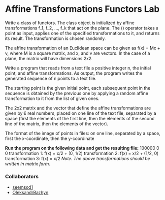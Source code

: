 # Affine Transformations Functors Lab

Write a class of functors. The class object is initialized by affine transformations f_1, f_2, ..., f_k that act on the plane. The () operator takes a point as input, applies one of the specified transformations to it, and returns its result. The transformation is chosen randomly.

The affine transformation of an Euclidean space can be given as f(x) = Mx + v, where M is a square matrix, and x, and v are vectors. In the case of a plane, the matrix will have dimensions 2x2.

Write a program that reads from a text file a positive integer n, the initial point, and affine transformations. As output, the program writes the generated sequence of n points to a text file.

The starting point is the given initial point, each subsequent point in the sequence is obtained by the previous one by applying a random affine transformation to it from the list of given ones.

The 2x2 matrix and the vector that define the affine transformations are given by 6 real numbers, placed on one line of the text file, separated by a space (first the elements of the first line, then the elements of the second line of the matrix, then the elements of the vector).

The format of the image of points in files: on one line, separated by a space, first the x-coordinate, then the y-coordinate

**Run the program on the following data and get the resulting file:**
100000
0 0
transformation 1: f(x) = x/2 + (0, 1/2)
transformation 2: f(x) = x/2 + (1/2, 0)
transformation 3: f(x) = x/2
_Note. The above transformations should be written in matrix form._

### Collaborators
* [seemsod1](https://github.com/seemsod1)
* [OleksandrBazhyn](https://github.com/OleksandrBazhyn)
